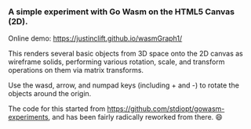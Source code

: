### A simple experiment with Go Wasm on the HTML5 Canvas (2D).

Online demo: https://justinclift.github.io/wasmGraph1/

This renders several basic objects from 3D space onto the 2D canvas as wireframe
solids, performing various rotation, scale, and transform operations on them via
matrix transforms.

Use the wasd, arrow, and numpad keys (including + and -) to rotate the objects
around the origin.

The code for this started from https://github.com/stdiopt/gowasm-experiments,
and has been fairly radically reworked from there. :smile:
